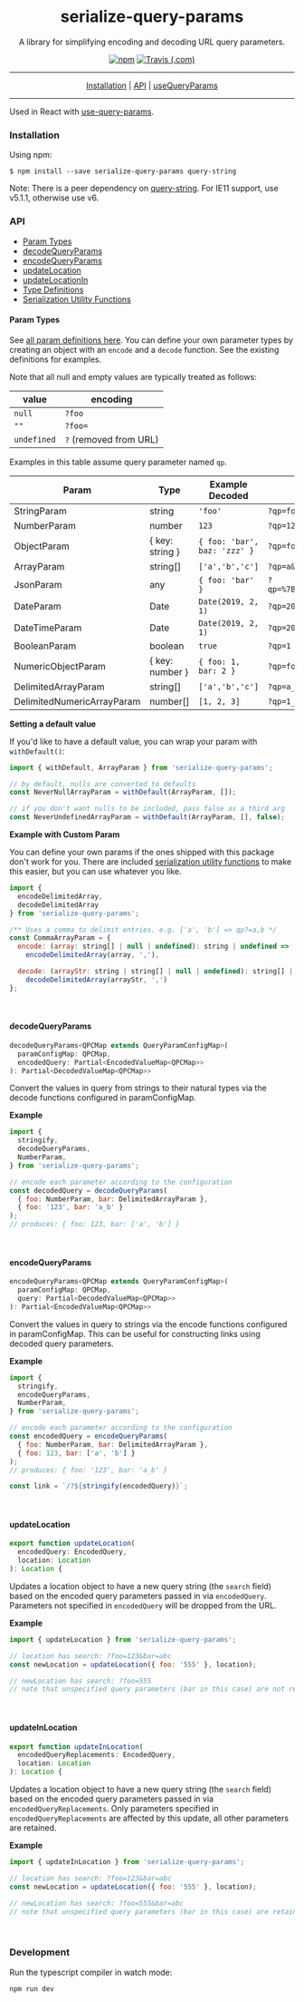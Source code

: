 <div align="center">
  <h1>serialize-query-params</h1>
  <p>A library for simplifying encoding and decoding URL query parameters.
  </p>

  <p>
    <a href="https://www.npmjs.com/package/serialize-query-params"><img alt="npm" src="https://img.shields.io/npm/v/serialize-query-params.svg"></a>
    <a href="https://travis-ci.com/pbeshai/serialize-query-params"><img alt="Travis (.com)" src="https://img.shields.io/travis/com/pbeshai/serialize-query-params.svg"></a>
  </p>
<hr />

<a href="#installation">Installation</a> | 
<a href="#api">API</a> |
<a href="https://peterbeshai.com/use-query-params/">useQueryParams</a>

</div>
<hr/>

Used in React with [use-query-params](https://github.com/pbeshai/use-query-params).

### Installation

Using npm:

```
$ npm install --save serialize-query-params query-string
```

Note: There is a peer dependency on [query-string](https://github.com/sindresorhus/query-string). For IE11 support, use v5.1.1, otherwise use v6.

### API

- [Param Types](#param-types)
- [decodeQueryParams](#decodequeryparams)
- [encodeQueryParams](#encodequeryparams)
- [updateLocation](#usequeryparam)
- [updateLocationIn](#usequeryparams-1)
- [Type Definitions](https://github.com/pbeshai/serialize-query-params/blob/master/src/types.ts)
- [Serialization Utility Functions](https://github.com/pbeshai/serialize-query-params/blob/master/src/serialize.ts)




#### Param Types
See [all param definitions here](https://github.com/pbeshai/serialize-query-params/blob/master/src/params.ts). You can define your own parameter types by creating an object with an `encode` and a `decode` function. See the existing definitions for examples.

Note that all null and empty values are typically treated as follows:

| value | encoding |
| --- | --- |
| `null` | `?foo` |
| `""` | `?foo=` |
| `undefined` | `?` (removed from URL) |

Examples in this table assume query parameter named `qp`.

| Param | Type | Example Decoded | Example Encoded |
| --- | --- | --- | --- |
| StringParam | string | `'foo'` | `?qp=foo` |
| NumberParam | number | `123` | `?qp=123` |
| ObjectParam | { key: string } | `{ foo: 'bar', baz: 'zzz' }` | `?qp=foo-bar_baz-zzz` |
| ArrayParam | string[] | `['a','b','c']` | `?qp=a&qp=b&qp=c` |
| JsonParam | any | `{ foo: 'bar' }` | `?qp=%7B%22foo%22%3A%22bar%22%7D` |
| DateParam | Date | `Date(2019, 2, 1)` | `?qp=2019-03-01` |
| DateTimeParam | Date | `Date(2019, 2, 1)` | `?qp=2019-02-28T22:00:00.000Z` |
| BooleanParam | boolean | `true` | `?qp=1` |
| NumericObjectParam | { key: number } | `{ foo: 1, bar: 2 }` | `?qp=foo-1_bar-2` |
| DelimitedArrayParam | string[] | `['a','b','c']` | `?qp=a_b_c'` |
| DelimitedNumericArrayParam | number[] | `[1, 2, 3]` | `?qp=1_2_3'` |

**Setting a default value**

If you'd like to have a default value, you can wrap your param with `withDefault()`:

```js
import { withDefault, ArrayParam } from 'serialize-query-params';

// by default, nulls are converted to defaults
const NeverNullArrayParam = withDefault(ArrayParam, []);

// if you don't want nulls to be included, pass false as a third arg
const NeverUndefinedArrayParam = withDefault(ArrayParam, [], false);
```

**Example with Custom Param**

You can define your own params if the ones shipped with this package don't work for you. There are included [serialization utility functions](https://github.com/pbeshai/serialize-query-params/blob/master/src/serialize.ts) to make this easier, but you can use whatever you like.

```js
import {
  encodeDelimitedArray,
  decodeDelimitedArray
} from 'serialize-query-params';

/** Uses a comma to delimit entries. e.g. ['a', 'b'] => qp?=a,b */
const CommaArrayParam = {
  encode: (array: string[] | null | undefined): string | undefined => 
    encodeDelimitedArray(array, ','),

  decode: (arrayStr: string | string[] | null | undefined): string[] | undefined => 
    decodeDelimitedArray(arrayStr, ',')
};
```

<br/>

#### decodeQueryParams

```js
decodeQueryParams<QPCMap extends QueryParamConfigMap>(
  paramConfigMap: QPCMap,
  encodedQuery: Partial<EncodedValueMap<QPCMap>>
): Partial<DecodedValueMap<QPCMap>>
```

Convert the values in query from strings to their natural types via the
decode functions configured in paramConfigMap. 

**Example**

```js
import {
  stringify,
  decodeQueryParams,
  NumberParam,
} from 'serialize-query-params';

// encode each parameter according to the configuration
const decodedQuery = decodeQueryParams(
  { foo: NumberParam, bar: DelimitedArrayParam },
  { foo: '123', bar: 'a_b' }
);
// produces: { foo: 123, bar: ['a', 'b'] }
```

<br/>


#### encodeQueryParams

```js
encodeQueryParams<QPCMap extends QueryParamConfigMap>(
  paramConfigMap: QPCMap,
  query: Partial<DecodedValueMap<QPCMap>>
): Partial<EncodedValueMap<QPCMap>>
```

Convert the values in query to strings via the encode functions configured
in paramConfigMap. This can be useful for constructing links using decoded
query parameters.

**Example**

```js
import {
  stringify,
  encodeQueryParams,
  NumberParam,
} from 'serialize-query-params';

// encode each parameter according to the configuration
const encodedQuery = encodeQueryParams(
  { foo: NumberParam, bar: DelimitedArrayParam },
  { foo: 123, bar: ['a', 'b'] }
);
// produces: { foo: '123', bar: 'a_b' }

const link = `/?${stringify(encodedQuery)}`;
```

<br/>



#### updateLocation

```js
export function updateLocation(
  encodedQuery: EncodedQuery,
  location: Location
): Location {
```

Updates a location object to have a new query string (the `search` field) based 
on the encoded query parameters passed in via `encodedQuery`. Parameters not
specified in `encodedQuery` will be dropped from the URL.

**Example**

```js
import { updateLocation } from 'serialize-query-params';

// location has search: ?foo=123&bar=abc
const newLocation = updateLocation({ foo: '555' }, location);

// newLocation has search: ?foo=555
// note that unspecified query parameters (bar in this case) are not retained.
```

<br/>


#### updateInLocation

```js
export function updateInLocation(
  encodedQueryReplacements: EncodedQuery,
  location: Location
): Location {
```

Updates a location object to have a new query string (the `search` field) based 
on the encoded query parameters passed in via `encodedQueryReplacements`. Only
parameters specified in `encodedQueryReplacements` are affected by this update,
all other parameters are retained.

**Example**

```js
import { updateInLocation } from 'serialize-query-params';

// location has search: ?foo=123&bar=abc
const newLocation = updateLocation({ foo: '555' }, location);

// newLocation has search: ?foo=555&bar=abc
// note that unspecified query parameters (bar in this case) are retained.
```

<br/>



### Development

Run the typescript compiler in watch mode:

```
npm run dev
```

